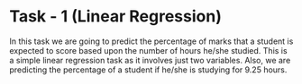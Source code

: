 # Task - 1 (Linear Regression)
In this task we are going to predict the percentage of marks that a student is expected to score based upon the number of hours he/she studied. This is a simple linear regression task as it involves just two variables. Also, we are predicting the percentage of a student if he/she is studying for 9.25 hours.
